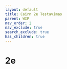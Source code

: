 ```yaml
---
layout: default
title: Cairn 2e Testavimas
parent: WIP
nav_order: 2
nav_exclude: true
search_exclude: true
has_children: true
---
```


# 2e
